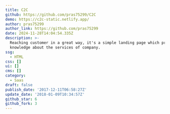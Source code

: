 ```yaml
---
title: C2C
github: https://github.com/pras75299/C2C
demo: https://c2c-static.netlify.app/
author: pras75299
author_link: https://github.com/pras75299
date: 2024-11-28T14:04:54.335Z
description: >-
  Reaching customer in a great way, it's a simple landing page which provide
  knowledge about the services of company.
ssg:
  - HTML
css: []
ui: []
cms: []
category:
  - Saas
draft: false
publish_date: '2017-12-11T06:58:27Z'
update_date: '2018-01-09T10:34:57Z'
github_star: 6
github_fork: 3
---
```

